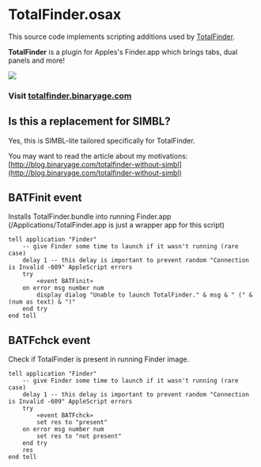 # TotalFinder.osax

This source code implements scripting additions used by [TotalFinder](http://totalfinder.binaryage.com).

**TotalFinder** is a plugin for Apples's Finder.app which brings tabs, dual panels and more!

<a href="http://totalfinder.binaryage.com"><img src="http://totalfinder.binaryage.com/shared/img/totalfinder-mainshot.png"></a>

### Visit [totalfinder.binaryage.com](http://totalfinder.binaryage.com)

## Is this a replacement for SIMBL?

Yes, this is SIMBL-lite tailored specifically for TotalFinder.

You may want to read the article about my motivations:
[http://blog.binaryage.com/totalfinder-without-simbl](http://blog.binaryage.com/totalfinder-without-simbl)

## BATFinit event

Installs TotalFinder.bundle into running Finder.app (/Applications/TotalFinder.app is just a wrapper app for this script)

    tell application "Finder"
        -- give Finder some time to launch if it wasn't running (rare case)
        delay 1 -- this delay is important to prevent random "Connection is Invalid -609" AppleScript errors 
        try
            «event BATFinit»
        on error msg number num
            display dialog "Unable to launch TotalFinder." & msg & " (" & (num as text) & ")"
        end try
    end tell

## BATFchck event

Check if TotalFinder is present in running Finder image.

    tell application "Finder"
        -- give Finder some time to launch if it wasn't running (rare case)
        delay 1 -- this delay is important to prevent random "Connection is Invalid -609" AppleScript errors 
        try
            «event BATFchck»
            set res to "present"
        on error msg number num
            set res to "not present"
        end try
        res
    end tell
